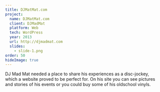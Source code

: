 ```yaml
---
title: DJMatMat.com
project:
  name: DJMatMat.com
  client: DJMadMat
  platform: Web
  tech: WordPress
  year: 2013
  url: http://djmadmat.com
  slides:
    - slide-1.png
order: 50
hideImage: true
---
```


DJ Mad Mat needed a place to share his experiences as a disc-jockey, which a website proved to be perfect for. On his site you can see pictures and stories of his events or you could buy some of his oldschool vinyls.
